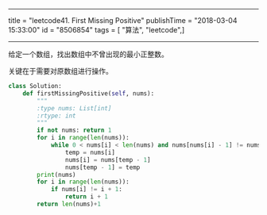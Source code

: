 ------------------
title = "leetcode41. First Missing Positive"
publishTime = "2018-03-04 15:33:00"
id = "8506854"
tags = [ "算法", "leetcode",]

--------------

给定一个数组，找出数组中不曾出现的最小正整数。

关键在于需要对原数组进行操作。

```python
class Solution:
    def firstMissingPositive(self, nums):
        """
        :type nums: List[int]
        :rtype: int
        """
        if not nums: return 1
        for i in range(len(nums)):
            while 0 < nums[i] < len(nums) and nums[nums[i] - 1] != nums[i]:
                temp = nums[i]
                nums[i] = nums[temp - 1]
                nums[temp - 1] = temp
        print(nums)
        for i in range(len(nums)):
            if nums[i] != i + 1:
                return i + 1
        return len(nums)+1

```
        